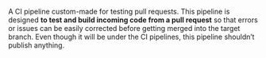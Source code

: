 A CI pipeline custom-made for testing pull requests. This pipeline is designed **to test and build incoming code from a pull request** so that errors or issues can be easily corrected before getting merged into the target branch. Even though it will be under the CI pipelines, this pipeline shouldn’t publish anything.